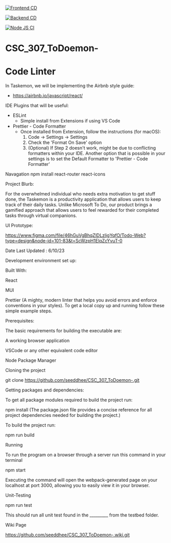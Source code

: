 [![Frontend CD](https://github.com/seeddhee/CSC_307_ToDoemon-/actions/workflows/azure-static-web-apps-gray-island-06e32071e.yml/badge.svg)](https://github.com/seeddhee/CSC_307_ToDoemon-/actions/workflows/azure-static-web-apps-gray-island-06e32071e.yml)

[![Backend CD](https://github.com/seeddhee/CSC_307_ToDoemon-/actions/workflows/michael-dev_taskemon-api2.yml/badge.svg)](https://github.com/seeddhee/CSC_307_ToDoemon-/actions/workflows/michael-dev_taskemon-api2.yml)

[![Node JS CI](https://github.com/seeddhee/CSC_307_ToDoemon-/actions/workflows/node.js.yml/badge.svg)](https://github.com/seeddhee/CSC_307_ToDoemon-/actions/workflows/node.js.yml)

# CSC_307_ToDoemon-

# Code Linter

In Taskemon, we will be implementing the Airbnb style guide:

- https://airbnb.io/javascript/react/

IDE Plugins that will be useful:

- ESLint
  - Simple install from Extensions if using VS Code
- Prettier - Code Formatter
  - Once installed from Extension, follow the instructions (for macOS):
    1. Code -> Settings -> Settings
    2. Check the 'Format On Save' option
    3. (Optional) If Step 2 doesn't work, might be due
       to conflicting formatters within your IDE. Another option
       that is possible in your settings is to set the Default
       Formatter to 'Prettier - Code Formatter'

Navagation
npm install react-router react-icons

Project Blurb:

For the overwhelmed individual who needs extra motivation to get stuff done, the Taskemon is a productivity application that allows users to keep track of their daily tasks. Unlike Microsoft To Do, our product brings a gamified approach that allows users to feel rewarded for their completed tasks through virtual companions. 

UI Prototype:

https://www.figma.com/file/46hGuVgBhqZlDLzligYqfO/Todo-Web?type=design&node-id=101-83&t=ScWzpH1ElqZcYvuT-0

Date Last Updated : 6/10/23

Development environment set up:

Built With:

React 

MUI

Prettier (A mighty, modern linter that helps you avoid errors and enforce conventions in your styles).
To get a local copy up and running follow these simple example steps.

Prerequisites:

The basic requirements for building the executable are:

A working browser application 

VSCode or any other equivalent code editor

Node Package Manager 

Cloning the project

git clone https://github.com/seeddhee/CSC_307_ToDoemon-.git <Your-Build-Directory>

  
Getting packages and dependencies:
  
To get all package modules required to build the project run:
  
npm install (The package.json file provides a concise reference for all project dependencies needed for building the project.)


To build the project run:
  
npm run build

Running
  
To run the program on a browser through a server run this command in your terminal

npm start
  
Executing the command will open the webpack-generated page on your localhost at port 3000, allowing you to easily view it in your browser.
  
Unit-Testing
  
npm run test
  
This should run all unit test found in the _________ from the testbed folder.

Wiki Page 
  
https://github.com/seeddhee/CSC_307_ToDoemon-.wiki.git
